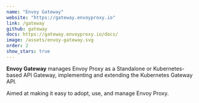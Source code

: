 ```yaml
---
name: "Envoy Gateway"
website: "https://gateway.envoyproxy.io"
link: /gateway
github: gateway
docs: https://gateway.envoyproxy.io/docs/
image: /assets/envoy-gateway.svg
order: 2
show_stars: true
---
```

**Envoy Gateway** manages Envoy Proxy as a Standalone or Kubernetes-based API Gateway, implementing and extending the Kubernetes Gateway API.

Aimed at making it easy to adopt, use, and manage Envoy Proxy.
